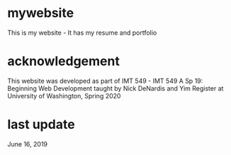 # mywebsite
This is my website - It has my resume and portfolio

# acknowledgement
This website was developed as part of IMT 549 - IMT 549 A Sp 19: Beginning Web Development taught by Nick DeNardis and Yim Register at University of Washington, Spring 2020

# last update
June 16, 2019
